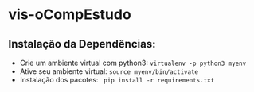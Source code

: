 # vis-oCompEstudo

## Instalação da Dependências:
* Crie um ambiente virtual com python3:
` virtualenv -p python3 myenv `
* Ative seu ambiente virtual:
`source myenv/bin/activate`
* Instalação dos pacotes: 
` pip install -r requirements.txt`